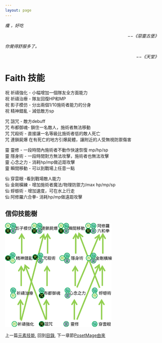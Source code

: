 ```yaml
---
layout: page
---
```


*癢 ，好吃*  
<p align="right"><i>−−《惡靈古堡》</i></p>

*你覺得舒服多了。*  
<p align="right"><i>−−《天堂》</i></p>

# Faith 技能
祝 祈禱強化 - 小幅增加一個隊友全方面能力  
祝 祈禱治療 - 隊友回復HP和MP  
祝 影子模仿 - 分出兩個1/10施術者能力的分身  
祝 精神錯亂 - 減低敵方sp  
  
咒 詛咒 - 敵方debuff  
咒 布都御魂- 鎖住一名敵人，施術者無法移動  
咒 咒殺術 - 直接讓一名等級比施術者低的敵人死亡  
咒 連鎖屍爆 在有死亡的地方引爆屍體，讓附近的人受無視防禦傷害  
  
靈 靈修 - 一段時間內施術者不動作快速恢復 mp/hp/sp  
靈 隱身術 - 一段時間對方無法攻擊，施術者也無法攻擊  
靈 心念之力 - 消耗hp/mp做近距攻擊  
靈 瞬間移動 - 可以到戰場上任意一點  
  
仙 穿雲眼 -看到戰場敵人能力  
仙 金剛橫練 - 增加施術者魔法/物理防禦力/max hp/mp/sp  
仙 蜉蝣術 - 增加速度，可在水上行走  
仙 阿修羅六合拳- 消耗hp/mp做遠距攻擊  

## 信仰技能樹
<img src="./FaithSkillTree.svg" Width="350" />


上一篇[元素技能](./Element), 
回到[目錄](/Novel/Setting/#ch-3-god-view), 
下一章節[PosetMage由來](../Appendix/PosetMage)

